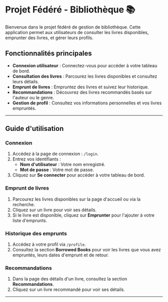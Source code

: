 # Projet Fédéré - Bibliothèque 📚

Bienvenue dans le projet fédéré de gestion de bibliothèque. Cette application permet aux utilisateurs de consulter les livres disponibles, emprunter des livres, et gérer leurs profils.

## Fonctionnalités principales

- **Connexion utilisateur** : Connectez-vous pour accéder à votre tableau de bord.
- **Consultation des livres** : Parcourez les livres disponibles et consultez leurs détails.
- **Emprunt de livres** : Empruntez des livres et suivez leur historique.
- **Recommandations** : Découvrez des livres recommandés basés sur l'auteur ou le genre.
- **Gestion de profil** : Consultez vos informations personnelles et vos livres empruntés.


---

## Guide d'utilisation

### Connexion

1. Accédez à la page de connexion : `/login`.
2. Entrez vos identifiants :
   - **Nom d'utilisateur** : Votre nom enregistré.
   - **Mot de passe** : Votre mot de passe.
3. Cliquez sur **Se connecter** pour accéder à votre tableau de bord.

### Emprunt de livres

1. Parcourez les livres disponibles sur la page d'accueil ou via la recherche.
2. Cliquez sur un livre pour voir ses détails.
3. Si le livre est disponible, cliquez sur **Emprunter** pour l'ajouter à votre liste d'emprunts.

### Historique des emprunts

1. Accédez à votre profil via `/profile`.
2. Consultez la section **Borrowed Books** pour voir les livres que vous avez empruntés, leurs dates d'emprunt et de retour.

### Recommandations

1. Dans la page des détails d'un livre, consultez la section **Recommandations**.
2. Cliquez sur un livre recommandé pour voir ses détails.

---

